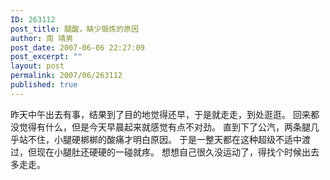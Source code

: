```yaml
---
ID: 263112
post_title: 腿酸，缺少锻炼的原因
author: 南 靖男
post_date: 2007-06-06 22:27:09
post_excerpt: ""
layout: post
permalink: 2007/06/263112
published: true
---
```

昨天中午出去有事，结果到了目的地觉得还早，于是就走走，到处逛逛。
回来都没觉得有什么，但是今天早晨起来就感觉有点不对劲。
直到下了公汽，两条腿几乎站不住，小腿硬梆梆的酸痛才明白原因。
于是一整天都在这种超级不适中渡过，但现在小腿肚还硬硬的一碰就疼。
想想自己很久没运动了，得找个时候出去多走走。